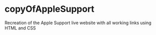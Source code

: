 # copyOfAppleSupport
Recreation of the Apple Support live website with all working links using HTML and CSS
